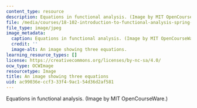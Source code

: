 ```yaml
---
content_type: resource
description: Equations in functional analysis. (Image by MIT OpenCourseWare.)
file: /media/courses/18-102-introduction-to-functional-analysis-spring-2009/ac99036eccf333f49ac154d36d2af581_18-102s09.jpg
file_type: image/jpeg
image_metadata:
  caption: Equations in functional analysis. (Image by MIT OpenCourseWare.)
  credit: ''
  image-alt: An image showing three equations.
learning_resource_types: []
license: https://creativecommons.org/licenses/by-nc-sa/4.0/
ocw_type: OCWImage
resourcetype: Image
title: An image showing three equations
uid: ac99036e-ccf3-33f4-9ac1-54d36d2af581
---
```

Equations in functional analysis. (Image by MIT OpenCourseWare.)